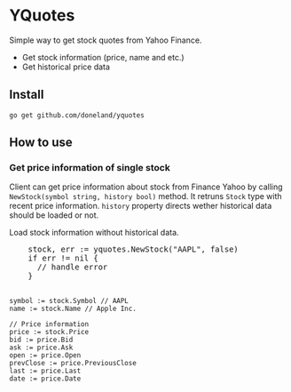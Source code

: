 <h1>YQuotes</h1>
<p>Simple way to get stock quotes from Yahoo Finance.</p>
<p>
  <ul>
    <li>Get stock information (price, name and etc.)</li>
    <li>Get historical price data</li>
  </ul>
</p>

<h2>Install</h2>
<code>go get github.com/doneland/yquotes</code>

<h2>How to use</h2>
<h3>Get price information of single stock</h3>
<p>
  Client can get price information about stock from Finance Yahoo by calling 
  <code>NewStock(symbol string, history bool)</code> method. It retruns
  <code>Stock</code> type with recent price information. <code>history</code> property 
  directs wether historical data should be loaded or not.
</p>

<p>Load stock information without historical data.</p>

<p>
  <pre>
    stock, err := yquotes.NewStock("AAPL", false)
    if err != nil {
      // handle error
    }

    symbol := stock.Symbol // AAPL
    name := stock.Name // Apple Inc.
    
    // Price information
    price := stock.Price 
    bid := price.Bid
    ask := price.Ask
    open := price.Open
    prevClose := price.PreviousClose
    last := price.Last
    date := price.Date 
  </pre>
</p>
